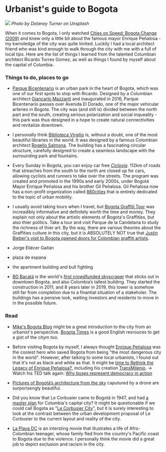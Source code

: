 # Urbanist's guide to Bogota

![](bogota01.jpg)
_Photo by Delaney Turner on Unsplash_

When it comes to Bogota, I only watched [Cities on Speed: Bogota Change (2009)](https://www.imdb.com/title/tt1757707/) and knew only a little bit about the famous mayor Enrique Peñalosa - my kwnoledge of the city was quite limited. Luckily I had a local architect friend who was kind enough to walk through the city with me with a full of local tips. Here are the list of things I learned from the talented Columbian architect Ricardo Torres Gomez, as well as things I found by myself about the capital of Columbia.

### Things to do, places to go

- [Parque Bicentenario](https://www.greenroofs.com/projects/parque-bicentenario-bogota/) is an urban park in the heart of Bogota, which was one of our first spots to stop with Ricardo. Designed by a Columbian architect [Giancarlo Mazzanti](https://www.archdaily.com/office/giancarlo-mazzanti) and inaugurated in 2016, Parque Bicentenario passes over Avenida El Dorado, one of the major vehicular arteries in Bogota. The city was (and still is) divided between the north part and the south, creating serious polarization and social inqueality - this park was thus designed in a hope to create natural connectivities and revitalize downtown.

- I personally think [Biblioteca Virgilio](https://www.biblored.gov.co/bibliotecas/biblioteca-virgilio) is, without a doubt, one of the most beautiful libraries in the world. It was designed by a famous Colombian architect [Rogelio Salmona](https://es.wikipedia.org/wiki/Rogelio_Salmona). The building has a fascinating circular structure, carefully designed to create a seamless landscape with the surrounding park and fountains.

- Every Sunday in Bogota, you can enjoy car free _[Ciclovía](https://www.vox.com/2016/10/9/13017282/bogota-ciclovia-open-streets)_. 112km of roads that streaches from the south to the north are closed up for cars, allowing cyclists and runners to take over the streets. The program was created and promoted in the 1990s and early 2000s, under Bogotá Mayor Enrique Peñalosa and his brother Gil Peñalosa. Gil Peñalosa now has a non-profit organization called [880cities](https://www.880cities.org/) that is entirely dedicated to the topic of urban mobility.

- I usually avoid taking tours when I travel, but [Bogota Graffiti Tour](http://bogotagraffiti.com/) was increadibly informative and definitely worth the time and money. They explain not only about the artistic elements of Bogota's Graffities, but also thier politics. Take a tour and visit Parque de la Candelaria to study the richness of thier art. By the way, there are various theories about the Graffities culture in this city, but it is ABSOLUTELY NOT true that [Justin Bieber's visit to Bogota opened doors for Colombian graffiti artists](https://www.theguardian.com/world/2013/dec/30/bogota-graffiti-artists-mayor-colombia-justin-bieber).

- Jorge Eliécer Gaitán

- plaza de espana

- the apartment building and bull fighting

- [BD Bacatá](https://en.wikipedia.org/wiki/BD_Bacat%C3%A1) is the world's [first crowdfunded skyscraper](https://www.atlasobscura.com/places/bd-bacata) that sticks out in downtown Bogota, and also Colombia’s tallest building. They started the construction in 2011, and 8 years later in 2019, this tower is somehow still far from completion due to a finantial situation of a stakeholer. The buildings has a pensive look, waiting investors and residents to move in in the possible future.

### Read

- [Mike's Bogota Blog](http://mikesbogotablog.blogspot.com/) might be a great introduction to the city from an urbanist's perspective. [Bogota Times](https://thebogotapost.com/) is a good English resrouces to get a gist of the citym too.

- Before visiting Bogota by myself, I always thought [Enrique Peñalosa](https://twitter.com/EnriquePenalosa?ref_src=twsrc%5Egoogle%7Ctwcamp%5Eserp%7Ctwgr%5Eauthor) was the coolest hero who saved Bogota from being "the most dangerous city in the world". However, after talking to some local urbanists, I found out that it's not as black and white as that. It might be [time to Rethink the Legacy of Enrique Peñalosa?](https://www.planetizen.com/blogs/95348-it-time-rethink-legacy-enrique-pe-alosa), including his creation [TransMilenio](https://www.transmilenio.gov.co/).
  → Watch his TED talk again: [Why buses represent democracy in action](https://www.ted.com/talks/enrique_penalosa_why_buses_represent_democracy_in_action#t-298565)

- [Pictures of Bogotá’s architecture from the sky](https://mymodernmet.com/camilo-monzon-bogota-drone-photography/?utm_source=fb&utm_medium=partner&utm_campaign=AD&mbid=social_facebook&fbclid=IwAR39q6c6xvxJMxK3FUbi7LED6asdmnW6HAYQZcBiT-3qC-1-chxrxeJ0hC4) caputured by a drone are surporisengly beautiful.

- Did you know that Le Corbusier came to Bogotá in 1947, and had [a master plan](http://www.lecorbusierenbogota.com/template.php?pg=includes%2Floslibros&fbclid=IwAR0sxP_s8O2kCztJM2NraQkhYa3K8dubqom7Dl4t6tjM8Fxy8WBKiQ3UJHo) for Columbia's capital city? It might be questionable if we could call Bogota as "[Le Corbusier City](https://thecitypaperbogota.com/bogota/the-corbusier-city/3672)", but it is surely interesting to look at the contrast between the urban development proposal of Le Corbusier to the current layout and reality of the city.

- [La Playa DC](https://www.imdb.com/title/tt2369025/plotsummary?ref_=tt_ov_pl) is an intersting movie that illustrates a life of Afro-Colombian teenager, whose family fled from the country's Pacific coast to Bogota due to the violence. I personally think the movie did a great job to depict exclusion and racism in the city.

